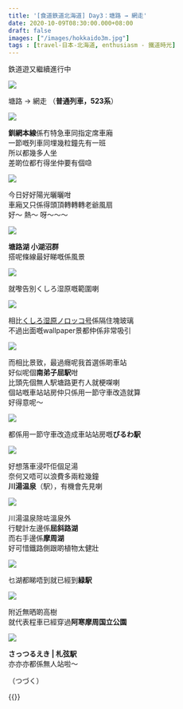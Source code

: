 ```yaml
---
title: '[食道鉄道北海道] Day3：塘路 → 網走'
date: 2020-10-09T08:30:00.000+08:00
draft: false
images: ["/images/hokkaido3m.jpg"]
tags : [travel-日本-北海道, enthusiasm - 鐵道時光]
---
```


鉄道遊又繼續進行中  

![](/images/hokkaido3m.jpg)

塘路 → 網走
（**普通列車，523系**）

![](/images/hokkaido3m1.jpg)

**釧網本線**係冇特急車同指定席車廂  
一節嘅列車同埋幾粒鐘先有一班  
所以都幾多人坐  
差啲位都冇得坐仲要有個喼  

![](/images/hokkaido3m2.jpg)

今日好好陽光曬曬咁  
車廂又只係得頭頂轉轉轉老爺風扇  
好～ 熱～ 呀～～～  

![](/images/hokkaido3m3.jpg)

**塘路湖 小湖沼群**  
搭呢條線最好睇嘅係風景

![](/images/hokkaido3m4.jpg)

就嚟告別くしろ湿原嘅範圍喇

![](/images/hokkaido3m5.jpg)

相比[くしろ湿原ノロッコ号](https://hidie.net/hokkaido3h/)係隔住塊玻璃  
不過出面嘅wallpaper景都仲係非常吸引  

![](/images/hokkaido3m6.jpg)

而相比景致，最過癮呢我首選係啲車站  
好似呢個**南弟子屈駅**咁  
比頭先個無人駅塘路更冇人就梗㗎喇  
個站嘅車站站房仲只係用一節守車改造就算  
好得意呢～  

![](/images/hokkaido3m7.jpg)

都係用一節守車改造成車站站房嘅**びるわ駅**  

![](/images/hokkaido3m8.jpg)

好想落車浸吓佢個足湯  
奈何又唔可以浪費多兩粒幾鐘  
**川湯温泉**（駅），有機會先見喇  

![](/images/hokkaido3m9.jpg)

川湯温泉除咗溫泉外  
行駛計左邊係**屈斜路湖**  
而右手邊係**摩周湖**  
好可惜鐵路側跟啲植物太健壯  

![](/images/hokkaido3m10.jpg)

乜湖都睇唔到就已經到**緑駅**  

![](/images/hokkaido3m11.jpg)

附近無晒啲高樹  
就代表程車已經穿過**阿寒摩周国立公園**  

![](/images/hokkaido3m12.jpg)

**さっつるえき | 札弦駅**  
亦亦亦都係無人站啦～  
  
  
（つづく）  


{{<hokkaido>}}

